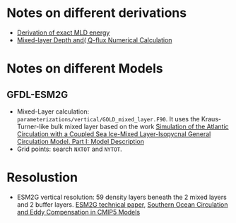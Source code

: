 # Notes on different derivations
- [Derivation of exact MLD energy](https://www.sharelatex.com/read/xqqjhbzxnqvb)
- [Mixed-layer Depth and( Q-flux Numerical Calculation](https://www.sharelatex.com/read/ffhwmpjxwbht)



# Notes on different Models

## GFDL-ESM2G
 - Mixed-Layer calculation: `parameterizations/vertical/GOLD_mixed_layer.F90`. It uses the Kraus-Turner-like bulk mixed layer based on the work [Simulation of the Atlantic Circulation with a Coupled Sea Ice-Mixed Layer-Isopycnal General Circulation Model. Part I: Model Description](https://journals.ametsoc.org/doi/abs/10.1175/1520-0485(1993)023%3C0808:SOTACW%3E2.0.CO;2)
 - Grid points: search `NXTOT` and `NYTOT`.




# Resolustion
- ESM2G vertical resolution: 59 density layers beneath the 2 mixed layers and 2 buffer layers. [ESM2G technical paper](https://journals.ametsoc.org/doi/pdf/10.1175/JCLI-D-11-00560.1), [Southern Ocean Circulation and Eddy Compensation in CMIP5 Models](https://journals.ametsoc.org/doi/pdf/10.1175/JCLI-D-12-00504.1)




